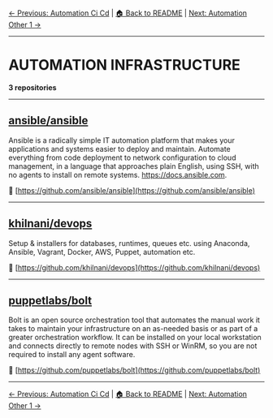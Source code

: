 [← Previous: Automation Ci Cd](automation-ci-cd.txt) | [🏠 Back to README](../README.md) | [Next: Automation Other 1 →](automation-other-1.txt)

---

# AUTOMATION INFRASTRUCTURE

**3 repositories**

---

## [ansible/ansible](https://github.com/ansible/ansible)

Ansible is a radically simple IT automation platform that makes your applications and systems easier to deploy and maintain. Automate everything from code deployment to network configuration to cloud management, in a language that approaches plain English, using SSH, with no agents to install on remote systems. https://docs.ansible.com.

🔗 [https://github.com/ansible/ansible](https://github.com/ansible/ansible)

---

## [khilnani/devops](https://github.com/khilnani/devops)

Setup & installers for databases, runtimes, queues etc. using Anaconda, Ansible, Vagrant, Docker, AWS, Puppet, automation etc.

🔗 [https://github.com/khilnani/devops](https://github.com/khilnani/devops)

---

## [puppetlabs/bolt](https://github.com/puppetlabs/bolt)

Bolt is an open source orchestration tool that automates the manual work it takes to maintain your infrastructure on an as-needed basis or as part of a greater orchestration workflow. It can be installed on your local workstation and connects directly to remote nodes with SSH or WinRM, so you are not required to install any agent software.

🔗 [https://github.com/puppetlabs/bolt](https://github.com/puppetlabs/bolt)

---


[← Previous: Automation Ci Cd](automation-ci-cd.txt) | [🏠 Back to README](../README.md) | [Next: Automation Other 1 →](automation-other-1.txt)
